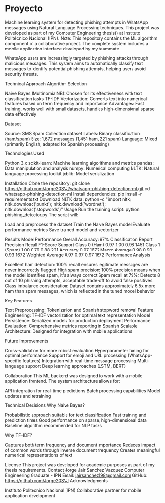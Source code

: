 # Proyecto
Machine learning system for detecting phishing attempts in WhatsApp messages using Natural Language Processing techniques. This project was developed as part of my Computer Engineering thesis() at Instituto Politécnico Nacional (IPN).
Note: This repository contains the ML algorithm component of a collaborative project. The complete system includes a mobile application interface developed by my teammate.

WhatsApp users are increasingly targeted by phishing attacks through malicious messages. This system aims to automatically classify text messages to identify potential phishing attempts, helping users avoid security threats.

Technical Approach
Algorithm Selection

Naive Bayes (MultinomialNB): Chosen for its effectiveness with text classification tasks
TF-IDF Vectorization: Converts text into numerical features based on term frequency and importance
Advantages: Fast training, works well with small datasets, handles high-dimensional sparse data effectively

Dataset

Source: SMS Spam Collection dataset
Labels: Binary classification (ham/spam)
Size: 1,672 messages (1,451 ham, 221 spam)
Language: Mixed (primarily English, adapted for Spanish processing)

Technologies Used

Python 3.x
scikit-learn: Machine learning algorithms and metrics
pandas: Data manipulation and analysis
numpy: Numerical computing
NLTK: Natural language processing toolkit
joblib: Model serialization

Installation
Clone the repository:
git clone https://github.com/Jorge20SVJ/whatsapp-phishing-detection-ml.git
cd whatsapp-phishing-detection-ml
Install dependencies:
pip install -r requirements.txt
Download NLTK data:
python -c "import nltk; nltk.download('punkt'); nltk.download('wordnet'); nltk.download('stopwords')"
Usage
Run the training script:
python phishing_detector.py
The script will:

Load and preprocess the dataset
Train the Naive Bayes model
Evaluate performance metrics
Save trained model and vectorizer

Results
Model Performance
Overall Accuracy: 97%
Classification Report
                Precision  Recall  F1-Score  Support
Class 0 (Ham)           0.97    1.00      0.98     1451
Class 1 (Spam)          1.00    0.79      0.88      221
Accuracy                                  0.97     1672
Macro Average           0.98    0.90      0.93     1672
Weighted Average        0.97    0.97      0.97     1672
Performance Analysis

Excellent ham detection: 100% recall ensures legitimate messages are never incorrectly flagged
High spam precision: 100% precision means when the model identifies spam, it's always correct
Spam recall at 79%: Detects 8 out of 10 phishing attempts, acceptable trade-off to avoid false positives
Class imbalance consideration: Dataset contains approximately 6.5x more ham than spam messages, which is reflected in the tuned model behavior


Key Features

Text Preprocessing: Tokenization and Spanish stopword removal
Feature Engineering: TF-IDF vectorization for optimal text representation
Model Persistence: Serialized models for production deployment
Performance Evaluation: Comprehensive metrics reporting in Spanish
Scalable Architecture: Designed for integration with mobile applications

Future Improvements

Cross-validation for more robust evaluation
Hyperparameter tuning for optimal performance
Support for emoji and URL processing (WhatsApp-specific features)
Integration with real-time message processing
Multi-language support
Deep learning approaches (LSTM, BERT)

Collaboration
This ML backend was designed to work with a mobile application frontend. The system architecture allows for:

API integration for real-time predictions
Batch processing capabilities
Model updates and retraining

Technical Decisions
Why Naive Bayes?

Probabilistic approach suitable for text classification
Fast training and prediction times
Good performance on sparse, high-dimensional data
Baseline algorithm recommended for NLP tasks

Why TF-IDF?

Captures both term frequency and document importance
Reduces impact of common words through inverse document frequency
Creates meaningful numerical representations of text

License
This project was developed for academic purposes as part of my thesis requirements.
Contact
Jorge Jair Sanchez Vazquez
Computer Engineering Graduate - IPN
Email: jairsanchez198@gmail.com
GitHub: https://github.com/Jorge20SVJ
Acknowledgments

Instituto Politécnico Nacional (IPN)
Collaborative partner for mobile application development

